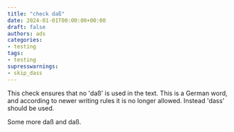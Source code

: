 ```yaml
---
title: "check daß"
date: 2024-01-01T00:00:00+00:00
draft: false
authors: ads
categories:
- testing
tags:
- testing
supresswarnings:
- skip_dass
---
```


This check ensures that no 'daß' is used in the text.
This is a German word, and according to newer writing rules it is no longer allowed.
Instead 'dass' should be used.

Some more daß and daß.
